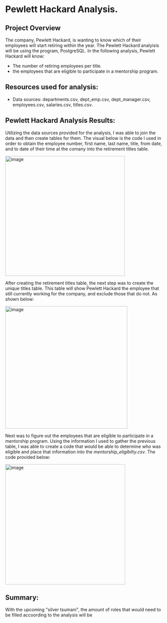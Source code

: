 # Pewlett Hackard Analysis.

## Project Overview 

The company, Pewlett Hackard, is wanting to know which of their employees will start retiring within the year. The Pewlett Hackard analyisis will be using the program, PostgreSQL. In the following analysis, Pewlett Hackard will know:
  - The number of retiring employees per title.
  - the employees that are eligible to participate in a mentorship program.

## Resources used for analysis:
- Data sources: departments.csv, dept_emp.csv, dept_manager.csv, employees.csv, salaries.csv, titles.csv.

## Pewlett Hackard Analysis Results:

Utilizing the data sources provided for the analysis, I was able to join the data and then create tables for them. The visual below is the code I used in order to obtain the employee number, first name, last name, title, from date, and to date of their time at the comany into the retirement titles table. 



<img width="380" alt="image" src="https://user-images.githubusercontent.com/107371010/193962374-cf01ec6d-896b-4377-9284-53f6c27926e3.png">


After creating the retirement titles table, the next step was to create the unique titles table. This table will show Pewlett Hackard the employee that still currently working for the company, and exclude those that do not. As shown below:


<img width="388" alt="image" src="https://user-images.githubusercontent.com/107371010/194138714-ffd043e8-5293-48cd-8c0e-813b8d163852.png">


Next was to figure out the employees that are eligible to participate in a mentorship program. Using the information I used to gather the previous table, I was able to create a code that would be able to determine who was eligible and place that information into the _mentorship_eligibilty.csv_. The code provided below:

<img width="381" alt="image" src="https://user-images.githubusercontent.com/107371010/194139590-17d0b41b-faea-4781-a6ed-83b419e38ad6.png">


## Summary:

With the upcoming "silver tsumani", the amount of roles that would need to be filled accoording to the analysis will be 
